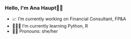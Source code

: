 ### Hello, I'm Ana Haupt🖐🏻

- 📈 I’m currently working on Financial Consultant, FP&A
- 👩🏻‍🎓 I’m currently learning Python, R 
- 👩🏻 Pronouns: she/her

<!--
**anahaupt/anahaupt** is a ✨ _special_ ✨ repository because its `README.md` (this file) appears on your GitHub profile.

Here are some ideas to get you started:

- 🔭 I’m currently working on Financial Consultant, FP&A
- 🌱 I’m currently learning Python, R 
- 👯 I’m looking to collaborate on ...
- 🤔 I’m looking for help with ...
- 💬 Ask me about ...
- 📫 How to reach me: ...
- 😄 Pronouns: she/her
- ⚡ Fun fact: ...
-->
